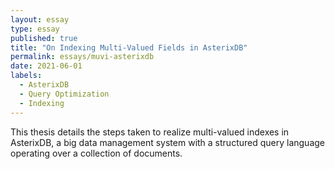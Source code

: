 ```yaml
---
layout: essay
type: essay
published: true
title: "On Indexing Multi-Valued Fields in AsterixDB"
permalink: essays/muvi-asterixdb
date: 2021-06-01
labels:
  - AsterixDB
  - Query Optimization
  - Indexing
---
```

This thesis details the steps taken to realize multi-valued indexes in AsterixDB, a big data management system with a structured query language operating over a collection of documents. 

